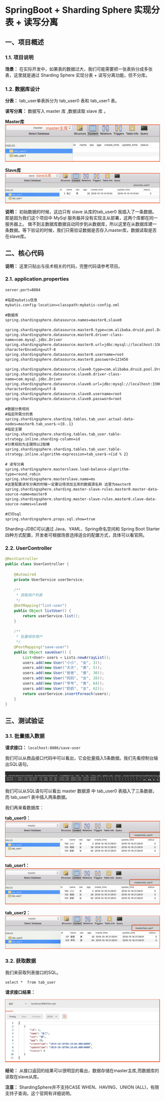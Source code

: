 # SpringBoot + Sharding Sphere 实现分表 + 读写分离
## 一、项目概述
### 1.1. 项目说明
**场景：** 在实际开发中，如果表的数据过大，我们可能需要把一张表拆分成多张表，这里就是通过 Sharding Sphere 实现分表 + 读写分离功能，但不分库。

### 1.2. 数据库设计
**分表：** tab_user单表拆分为 tab_user0 表和 tab_user1 表。

**读写分离：** 数据写入 master 库 ,数据读取 slave 库 。

**Master库**
![img34.png](../blog/image/img34.png)

**Slave库**
![img35.png](../blog/image/img35.png)

**说明：** 初始数据的时候，这边只有 slave 从库的tab_user0 我插入了一条数据。那是因为我们这个项目中 MySql 服务器并没有实现主从部署，这两个库都在同一服务器上。 做不到主数据库数据自动同步到从数据库，所以这里在从数据库建一条数据。等下验证的时候，我们只需验证数据是否存入master库，数据读取是否在slave库。

## 二、核心代码

**说明：** 这里只贴出与技术相关的代码，完整代码请参考项目。

### 2.1. application.properties
```properties
server.port=8084

#指定mybatis信息
mybatis.config-location=classpath:mybatis-config.xml

#数据库
spring.shardingsphere.datasource.names=master0,slave0

spring.shardingsphere.datasource.master0.type=com.alibaba.druid.pool.DruidDataSource
spring.shardingsphere.datasource.master0.driver-class-name=com.mysql.jdbc.Driver
spring.shardingsphere.datasource.master0.url=jdbc:mysql://localhost:3306/master?characterEncoding=utf-8
spring.shardingsphere.datasource.master0.username=root
spring.shardingsphere.datasource.master0.password=123456

spring.shardingsphere.datasource.slave0.type=com.alibaba.druid.pool.DruidDataSource
spring.shardingsphere.datasource.slave0.driver-class-name=com.mysql.jdbc.Driver
spring.shardingsphere.datasource.slave0.url=jdbc:mysql://localhost:3306/slave?characterEncoding=utf-8
spring.shardingsphere.datasource.slave0.username=root
spring.shardingsphere.datasource.slave0.password=root

#数据分表规则
#指定所需分的表
spring.shardingsphere.sharding.tables.tab_user.actual-data-nodes=master0.tab_user$->{0..1}
#指定主键
spring.shardingsphere.sharding.tables.tab_user.table-strategy.inline.sharding-column=id
#分表规则为主键除以2取模
spring.shardingsphere.sharding.tables.tab_user.table-strategy.inline.algorithm-expression=tab_user$->{id % 2}

# 读写分离
spring.shardingsphere.masterslave.load-balance-algorithm-type=round_robin
spring.shardingsphere.masterslave.name=ms
#这里配置读写分离的时候一定要记得添加主库的数据源名称 这里为master0
spring.shardingsphere.sharding.master-slave-rules.master0.master-data-source-name=master0
spring.shardingsphere.sharding.master-slave-rules.master0.slave-data-source-names=slave0

#打印sql
spring.shardingsphere.props.sql.show=true
```
Sharding-JDBC可以通过 Java、YAML、Spring命名空间和 Spring Boot Starter四种方式配置，开发者可根据场景选择适合的配置方式，具体可以看官网。


### 2.2. UserController
```java
@RestController
public class UserController {

    @Autowired
    private UserService userService;

    /**
     * 获取用户列表
     */
    @GetMapping("list-user")
    public Object listUser() {
        return userService.list();
    }

    /**
     * 批量保存用户
     */
    @PostMapping("save-user")
    public Object saveUser() {
        List<User> users = Lists.newArrayList();
        users.add(new User("小小", "女", 3));
        users.add(new User("大大", "男", 5));
        users.add(new User("爸爸", "男", 30));
        users.add(new User("妈妈", "女", 28));
        users.add(new User("爷爷", "男", 64));
        users.add(new User("奶奶", "女", 62));
        return userService.insertForeach(users);
    }
}
```

## 三、测试验证
### 3.1. 批量插入数据
**请求接口：**
`localhost:8086/save-user`

我们可以从商品接口代码中可以看出，它会批量插入5条数据。我们先看控制台输出SQL语句。

![img36.png](../blog/image/img36.png)

我们可以从SQL语句可以看出 master 数据源 中 tab_user0 表插入了三条数据，而 tab_user1 表中插入两条数据。

我们再来看数据库：

**tab_user0：**
![img37.png](../blog/image/img37.png)

**tab_user1：**
![img38.png](../blog/image/img38.png)

**tab_user2：**
![img39.png](../blog/image/img39.png)

### 3.2. 获取数据
我们来获取列表接口的SQL。

```MySQL
select *  from tab_user 
```
**请求接口结果：**

![img40.png](../blog/image/img40.png)

**结论：** 从接口返回的结果可以很明显的看出，数据存储在master主库,而数据库的读取在slave从库。

**注意：** ShardingSphere并不支持CASE WHEN、HAVING、UNION (ALL)，有限支持子查询。这个官网有详细说明。
